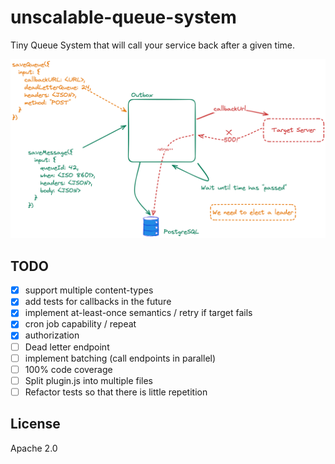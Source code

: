 # unscalable-queue-system

Tiny Queue System that will call your service back
after a given time.

![Architecture](./architecture.png)

## TODO

* [x] support multiple content-types
* [x] add tests for callbacks in the future
* [x] implement at-least-once semantics / retry if target fails
* [x] cron job capability / repeat
* [x] authorization
* [ ] Dead letter endpoint
* [ ] implement batching (call endpoints in parallel)
* [ ] 100% code coverage
* [ ] Split plugin.js into multiple files
* [ ] Refactor tests so that there is little repetition

## License

Apache 2.0
